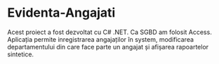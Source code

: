 # Evidenta-Angajati
Acest proiect a fost dezvoltat cu C# .NET. Ca SGBD am folosit Access. Aplicația permite inregistrarea angajaților în system, modificarea departamentului din care face parte un angajat și afișarea rapoartelor sintetice. 
